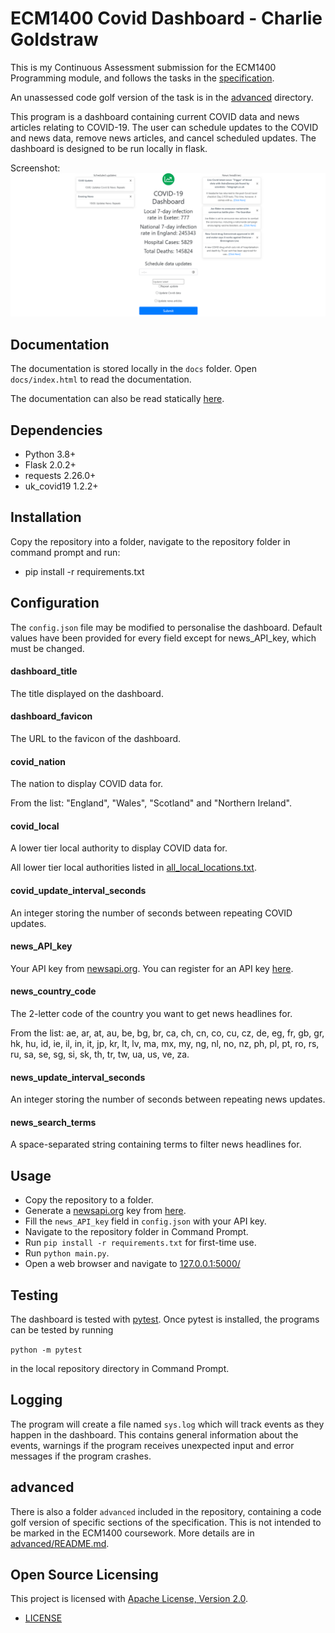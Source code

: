 # ECM1400 Covid Dashboard - Charlie Goldstraw
This is my Continuous Assessment submission for the ECM1400 Programming module, and follows the tasks in the [specification](meta/CA-specification.pdf).

An unassessed code golf version of the task is in the [advanced](advanced) directory.

This program is a dashboard containing current COVID data and news articles relating to COVID-19. The user can schedule updates to the COVID and news data, remove news articles, and cancel scheduled updates. The dashboard is designed to be run locally in flask.

Screenshot:
![Screenshot of the dashboard](meta/screenshot.png "Screenshot")
## Documentation
The documentation is stored locally in the `docs` folder. Open `docs/index.html` to read the documentation.

The documentation can also be read statically [here](docs/static_docs.pdf).
## Dependencies
- Python 3.8+
- Flask 2.0.2+
- requests 2.26.0+
- uk_covid19 1.2.2+
## Installation
Copy the repository into a folder, navigate to the repository folder in command prompt and run:
- pip install -r requirements.txt
## Configuration
The `config.json` file may be modified to personalise the dashboard. Default values have been provided for every field except for news_API_key, which must be changed.
#### dashboard_title
The title displayed on the dashboard.
#### dashboard_favicon
The URL to the favicon of the dashboard.
#### covid_nation
The nation to display COVID data for.

From the list: "England", "Wales", "Scotland" and "Northern Ireland".
#### covid_local
A lower tier local authority to display COVID data for.

All lower tier local authorities listed in [all_local_locations.txt](meta/all_local_locations.txt).
#### covid_update_interval_seconds
An integer storing the number of seconds between repeating COVID updates.
#### news_API_key
Your API key from [newsapi.org](https://newsapi.org/). You can register for an API key [here](https://newsapi.org/register).
#### news_country_code
The 2-letter code of the country you want to get news headlines for.

From the list: ae, ar, at, au, be, bg, br, ca, ch, cn, co, cu, cz, de, eg, fr, gb, gr, hk, hu, id, ie, il, in, it, jp, kr, lt, lv, ma, mx, my, ng, nl, no, nz, ph, pl, pt, ro, rs, ru, sa, se, sg, si, sk, th, tr, tw, ua, us, ve, za.
#### news_update_interval_seconds
An integer storing the number of seconds between repeating news updates.
#### news_search_terms
A space-separated string containing terms to filter news headlines for.
## Usage
- Copy the repository to a folder.
- Generate a [newsapi.org](https://newsapi.org/) key from [here](https://newsapi.org/register).
- Fill the `news_API_key` field in `config.json` with your API key.
- Navigate to the repository folder in Command Prompt.
- Run `pip install -r requirements.txt` for first-time use.
- Run `python main.py`.
- Open a web browser and navigate to [127.0.0.1:5000/](http://127.0.0.1:5000/)
## Testing
The dashboard is tested with [pytest](https://docs.pytest.org/en/6.2.x/).
Once pytest is installed, the programs can be tested by running

`python -m pytest`

in the local repository directory in Command Prompt.
## Logging
The program will create a file named `sys.log` which will track events as they happen in the dashboard. This contains general information about the events, warnings if the program receives unexpected input and error messages if the program crashes.
## advanced
There is also a folder `advanced` included in the repository, containing a code golf version of specific sections of the specification. This is not intended to be marked in the ECM1400 coursework. More details are in [advanced/README.md](advanced/README.md).
## Open Source Licensing
This project is licensed with [Apache License, Version 2.0](https://www.apache.org/licenses/LICENSE-2.0).
- [LICENSE](LICENSE)
